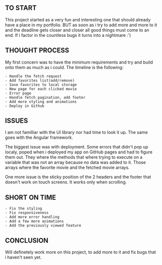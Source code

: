 ## TO START

This project started as a very fun and interesting one that should already have a place in my portfolio. BUT as soon as i try to add more and more to it and the deadline gets closer and closer all good things must come to an end. If i factor in the countless bugs it turns into a nightmare :')

## THOUGHT PROCESS

My first concern was to have the minimum requirements and try and build onto them as much as i could. The timeline is the following:

    - Handle the fetch request  
    - Add favorites list(add/remove)
    - Save favorites to local storage
    - New page for each clicked movie
    - Error page 
    - Handle fetch pagination, add footer
    - Add more styling and animations
    - Deploy in Github 

## ISSUES

I am not familliar with the UI library nor had time to look it up. The same goes with the Angular framework.

The biggest issue was with deployment. Some errors that didn't pop up localy, poped when i deployed my app on GitHub pages and had to figure them out. They where the methods that where trying to execute on a variable that was not an array because no data was added to it. Those arrays where the favorite movie and the fetched movie arrays. 

One more issue is the sticky position of the 2 headers and the footer that doesn't work on touch screens. It works only when scrolling.

## SHORT ON TIME

    - Fix the styling 
    - Fix responsiveness 
    - Add more error handling
    - Add a few more animations
    - Add the previously viewed feature

## CONCLUSION

Will definetely work more on this project, to add more to it and fix bugs that i haven't seen yet.

